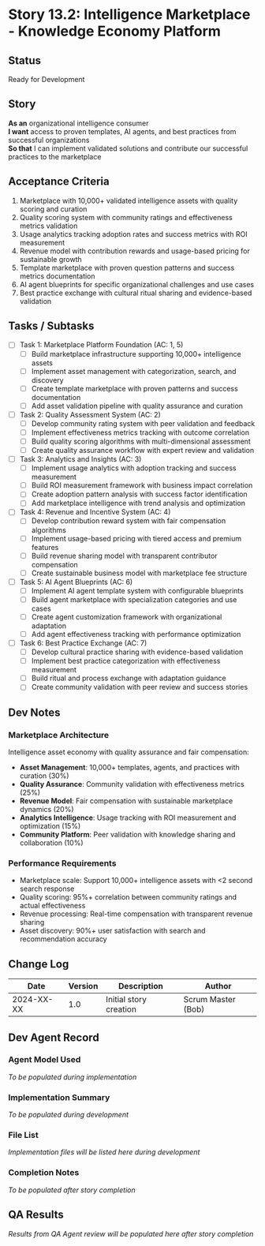 # Story 13.2: Intelligence Marketplace - Knowledge Economy Platform

## Status
Ready for Development

## Story
**As an** organizational intelligence consumer  
**I want** access to proven templates, AI agents, and best practices from successful organizations  
**So that** I can implement validated solutions and contribute our successful practices to the marketplace

## Acceptance Criteria
1. Marketplace with 10,000+ validated intelligence assets with quality scoring and curation
2. Quality scoring system with community ratings and effectiveness metrics validation
3. Usage analytics tracking adoption rates and success metrics with ROI measurement
4. Revenue model with contribution rewards and usage-based pricing for sustainable growth
5. Template marketplace with proven question patterns and success metrics documentation
6. AI agent blueprints for specific organizational challenges and use cases
7. Best practice exchange with cultural ritual sharing and evidence-based validation

## Tasks / Subtasks
- [ ] Task 1: Marketplace Platform Foundation (AC: 1, 5)
  - [ ] Build marketplace infrastructure supporting 10,000+ intelligence assets
  - [ ] Implement asset management with categorization, search, and discovery
  - [ ] Create template marketplace with proven patterns and success documentation
  - [ ] Add asset validation pipeline with quality assurance and curation
- [ ] Task 2: Quality Assessment System (AC: 2)
  - [ ] Develop community rating system with peer validation and feedback
  - [ ] Implement effectiveness metrics tracking with outcome correlation
  - [ ] Build quality scoring algorithms with multi-dimensional assessment
  - [ ] Create quality assurance workflow with expert review and validation
- [ ] Task 3: Analytics and Insights (AC: 3)
  - [ ] Implement usage analytics with adoption tracking and success measurement
  - [ ] Build ROI measurement framework with business impact correlation
  - [ ] Create adoption pattern analysis with success factor identification
  - [ ] Add marketplace intelligence with trend analysis and optimization
- [ ] Task 4: Revenue and Incentive System (AC: 4)
  - [ ] Develop contribution reward system with fair compensation algorithms
  - [ ] Implement usage-based pricing with tiered access and premium features
  - [ ] Build revenue sharing model with transparent contributor compensation
  - [ ] Create sustainable business model with marketplace fee structure
- [ ] Task 5: AI Agent Blueprints (AC: 6)
  - [ ] Implement AI agent template system with configurable blueprints
  - [ ] Build agent marketplace with specialization categories and use cases
  - [ ] Create agent customization framework with organizational adaptation
  - [ ] Add agent effectiveness tracking with performance optimization
- [ ] Task 6: Best Practice Exchange (AC: 7)
  - [ ] Develop cultural practice sharing with evidence-based validation
  - [ ] Implement best practice categorization with effectiveness measurement
  - [ ] Build ritual and process exchange with adaptation guidance
  - [ ] Create community validation with peer review and success stories

## Dev Notes

### Marketplace Architecture
Intelligence asset economy with quality assurance and fair compensation:
- **Asset Management**: 10,000+ templates, agents, and practices with curation (30%)
- **Quality Assurance**: Community validation with effectiveness metrics (25%)
- **Revenue Model**: Fair compensation with sustainable marketplace dynamics (20%)
- **Analytics Intelligence**: Usage tracking with ROI measurement and optimization (15%)
- **Community Platform**: Peer validation with knowledge sharing and collaboration (10%)

### Performance Requirements
- Marketplace scale: Support 10,000+ intelligence assets with <2 second search response
- Quality scoring: 95%+ correlation between community ratings and actual effectiveness
- Revenue processing: Real-time compensation with transparent revenue sharing
- Asset discovery: 90%+ user satisfaction with search and recommendation accuracy

## Change Log
| Date | Version | Description | Author |
|------|---------|-------------|---------|
| 2024-XX-XX | 1.0 | Initial story creation | Scrum Master (Bob) |

## Dev Agent Record

### Agent Model Used
*To be populated during implementation*

### Implementation Summary
*To be populated during development*

### File List
*Implementation files will be listed here during development*

### Completion Notes
*To be populated after story completion*

## QA Results
*Results from QA Agent review will be populated here after story completion*